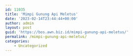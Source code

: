 ```yaml
---
id: 11035
title: 'Mimpi Gunung Api Meletus'
date: '2023-02-14T23:44:44+00:00'
author: admin
layout: post
guid: 'https://bos.awn.biz.id/mimpi-gunung-api-meletus/'
permalink: /mimpi-gunung-api-meletus/
categories:
    - Uncategorized
---
```


